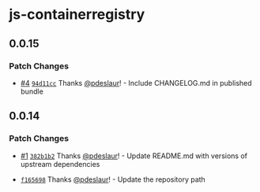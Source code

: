# js-containerregistry

## 0.0.15

### Patch Changes

- [#4](https://github.com/pdeslaur/npm-library/pull/4) [`94d11cc`](https://github.com/pdeslaur/npm-library/commit/94d11cc6563d395512a2631cd052a0e1c0d362ee) Thanks [@pdeslaur](https://github.com/pdeslaur)! - Include CHANGELOG.md in published bundle

## 0.0.14

### Patch Changes

- [#1](https://github.com/pdeslaur/npm-library/pull/1) [`382b1b2`](https://github.com/pdeslaur/npm-library/commit/382b1b2f11004e270fe6fb16e41a87b4cc61d4f4) Thanks [@pdeslaur](https://github.com/pdeslaur)! - Update README.md with versions of upstream dependencies

- [`f165698`](https://github.com/pdeslaur/npm-library/commit/f1656989a5d361f1a79e7124c27aa50dfaa7a024) Thanks [@pdeslaur](https://github.com/pdeslaur)! - Update the repository path
